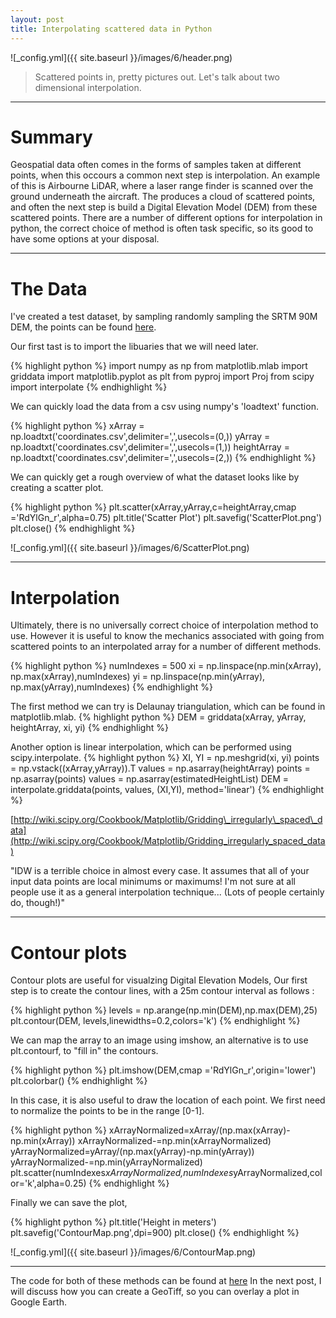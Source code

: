 ```yaml
---
layout: post
title: Interpolating scattered data in Python
---
```


![_config.yml]({{ site.baseurl }}/images/6/header.png)

> Scattered points in, pretty pictures out. Let's talk about two dimensional interpolation. 

---
Summary
===============

Geospatial data often comes in the forms of samples taken at different points, when this occours a common next step is interpolation. 
An example of this is Airbourne LiDAR, where a laser range finder is scanned over the ground underneath the aircraft. The produces a cloud of scattered points, and often the next step is build a Digital Elevation Model (DEM) from these scattered points.  There are a number of different options for interpolation in python, the correct choice of method is often task specific, so its good to have some options at your disposal.

---

The Data
===============

I've created a test dataset, by sampling randomly sampling the SRTM 90M DEM, the points can be found [here](https://www.dropbox.com/s/msds7t2ilb0lzb4/coordinates.csv?dl=0).

Our first tast is to import the libuaries that we will need later. 

{% highlight python %}
import numpy as np
from matplotlib.mlab import griddata
import matplotlib.pyplot as plt
from pyproj import Proj
from scipy import interpolate
{% endhighlight %}

We can quickly load the data from a csv using numpy's 'loadtext' function.

{% highlight python %}
xArray = np.loadtxt('coordinates.csv',delimiter=',',usecols=(0,))
yArray = np.loadtxt('coordinates.csv',delimiter=',',usecols=(1,))
heightArray = np.loadtxt('coordinates.csv',delimiter=',',usecols=(2,))
{% endhighlight %}


We can quickly get a rough overview of what the dataset looks like by creating a scatter plot. 

{% highlight python %}
plt.scatter(xArray,yArray,c=heightArray,cmap ='RdYlGn_r',alpha=0.75)
plt.title('Scatter Plot')
plt.savefig('ScatterPlot.png')
plt.close()
{% endhighlight %}

![_config.yml]({{ site.baseurl }}/images/6/ScatterPlot.png)


---

Interpolation
===============

Ultimately, there is no universally correct choice of interpolation method to use. However it is useful to know the mechanics associated with going from scattered points to an interpolated array for a number of different methods. 


{% highlight python %}
numIndexes = 500
xi = np.linspace(np.min(xArray), np.max(xArray),numIndexes)
yi = np.linspace(np.min(yArray), np.max(yArray),numIndexes)
{% endhighlight %}

The first method we can try is Delaunay triangulation, which can be found in matplotlib.mlab. 
{% highlight python %}
DEM = griddata(xArray, yArray, heightArray, xi, yi)
{% endhighlight %}


Another option is linear interpolation, which can be performed using scipy.interpolate.
{% highlight python %}
XI, YI = np.meshgrid(xi, yi)
points = np.vstack((xArray,yArray)).T
values = np.asarray(heightArray)
points = np.asarray(points)
values = np.asarray(estimatedHeightList)
DEM = interpolate.griddata(points, values, (XI,YI), method='linear')
{% endhighlight %}

[http://wiki.scipy.org/Cookbook/Matplotlib/Gridding\_irregularly\_spaced\_data](http://wiki.scipy.org/Cookbook/Matplotlib/Gridding_irregularly_spaced_data)

"IDW is a terrible choice in almost every case. It assumes that all of your input data points are local minimums or maximums! I'm not sure at all people use it as a general interpolation technique... (Lots of people certainly do, though!)"

---

Contour plots
===============

Contour plots are useful for visualzing Digital Elevation Models, Our first step is to create the contour lines, with a 25m contour interval as follows :

{% highlight python %}
levels = np.arange(np.min(DEM),np.max(DEM),25)
plt.contour(DEM, levels,linewidths=0.2,colors='k')
{% endhighlight %}


We can map the array to an image using imshow, an alternative is to use plt.contourf, to "fill in" the contours.

{% highlight python %}
plt.imshow(DEM,cmap ='RdYlGn_r',origin='lower')
plt.colorbar()
{% endhighlight %}

In this case, it is also useful to draw the location of each point. 
We first need to normalize the points to be in the range [0-1].

{% highlight python %}
xArrayNormalized=xArray/(np.max(xArray)-np.min(xArray))
xArrayNormalized-=np.min(xArrayNormalized)
yArrayNormalized=yArray/(np.max(yArray)-np.min(yArray))
yArrayNormalized-=np.min(yArrayNormalized)
plt.scatter(numIndexes*xArrayNormalized,numIndexes*yArrayNormalized,color='k',alpha=0.25)
{% endhighlight %}

Finally we can save the plot,

{% highlight python %}
plt.title('Height in meters')
plt.savefig('ContourMap.png',dpi=900)
plt.close()
{% endhighlight %}

![_config.yml]({{ site.baseurl }}/images/6/ContourMap.png)

---

The code for both of these methods can be found at [here](https://www.dropbox.com/sh/pdz1ni655gvroa0/AAAcIR-squ_GNBRY9GuxB0RCa?dl=0)
In the next post, I will discuss how you can create a GeoTiff, so you can overlay a plot in Google Earth.

